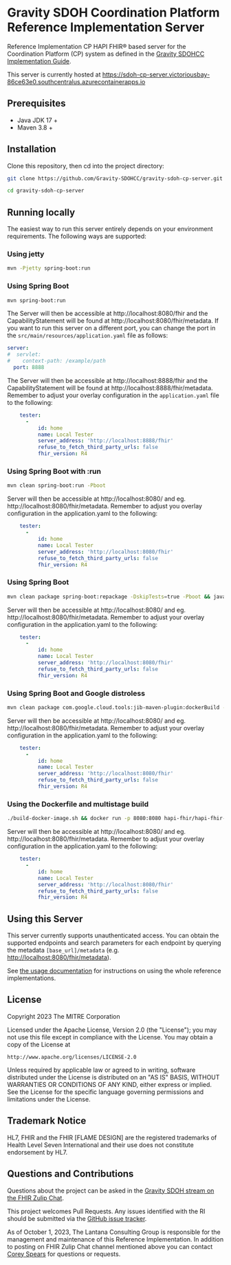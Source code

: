 # Gravity SDOH Coordination Platform Reference Implementation Server

Reference Implementation CP HAPI FHIR® based server for the Coordination
Platform (CP) system as defined in the [Gravity SDOHCC Implementation
Guide](http://hl7.org/fhir/us/sdoh-clinicalcare/CapabilityStatement-SDOHCC-CoordinationPlatform.html).

This server is currently hosted at https://sdoh-cp-server.victoriousbay-86ce63e0.southcentralus.azurecontainerapps.io

## Prerequisites

- Java JDK 17 +
- Maven 3.8 +

## Installation

Clone this repository, then cd into the project directory:

```bash
git clone https://github.com/Gravity-SDOHCC/gravity-sdoh-cp-server.git

cd gravity-sdoh-cp-server
```

## Running locally

The easiest way to run this server entirely depends on your environment requirements. The following ways are supported:

### Using jetty
```bash
mvn -Pjetty spring-boot:run
```


### Using Spring Boot
```bash
mvn spring-boot:run
```

The Server will then be accessible at http://localhost:8080/fhir and the CapabilityStatement will be found at http://localhost:8080/fhir/metadata.
If you want to run this server on a different port, you can change the port in the `src/main/resources/application.yaml` file as follows:
```yaml
server:
#  servlet:
#    context-path: /example/path
  port: 8888
```
The Server will then be accessible at http://localhost:8888/fhir and the CapabilityStatement will be found at http://localhost:8888/fhir/metadata. Remember to adjust your overlay configuration in the `application.yaml` file to the following:

```yaml
    tester:
      -
          id: home
          name: Local Tester
          server_address: 'http://localhost:8888/fhir'
          refuse_to_fetch_third_party_urls: false
          fhir_version: R4
```

### Using Spring Boot with :run
```bash
mvn clean spring-boot:run -Pboot
```
Server will then be accessible at http://localhost:8080/ and eg. http://localhost:8080/fhir/metadata. Remember to adjust you overlay configuration in the application.yaml to the following:

```yaml
    tester:
      -
          id: home
          name: Local Tester
          server_address: 'http://localhost:8080/fhir'
          refuse_to_fetch_third_party_urls: false
          fhir_version: R4
```

### Using Spring Boot
```bash
mvn clean package spring-boot:repackage -DskipTests=true -Pboot && java -jar target/ROOT.war
```
Server will then be accessible at http://localhost:8080/ and eg. http://localhost:8080/fhir/metadata. Remember to adjust your overlay configuration in the application.yaml to the following:

```yaml
    tester:
      -
          id: home
          name: Local Tester
          server_address: 'http://localhost:8080/fhir'
          refuse_to_fetch_third_party_urls: false
          fhir_version: R4
```
### Using Spring Boot and Google distroless
```bash
mvn clean package com.google.cloud.tools:jib-maven-plugin:dockerBuild -Dimage=distroless-hapi && docker run -p 8080:8080 distroless-hapi
```
Server will then be accessible at http://localhost:8080/ and eg. http://localhost:8080/fhir/metadata. Remember to adjust your overlay configuration in the application.yaml to the following:

```yaml
    tester:
      -
          id: home
          name: Local Tester
          server_address: 'http://localhost:8080/fhir'
          refuse_to_fetch_third_party_urls: false
          fhir_version: R4
```

### Using the Dockerfile and multistage build
```bash
./build-docker-image.sh && docker run -p 8080:8080 hapi-fhir/hapi-fhir-jpaserver-starter:latest
```
Server will then be accessible at http://localhost:8080/ and eg. http://localhost:8080/fhir/metadata. Remember to adjust your overlay configuration in the application.yaml to the following:

```yaml
    tester:
      -
          id: home
          name: Local Tester
          server_address: 'http://localhost:8080/fhir'
          refuse_to_fetch_third_party_urls: false
          fhir_version: R4
```

## Using this Server

This server currently supports unauthenticated access. You can obtain the
supported endpoints and search parameters for each endpoint by querying the
metadata `[base_url]/metadata` (e.g. <http://localhost:8080/fhir/metadata>).

See [the usage
documentation](https://github.com/Gravity-SDOHCC/sdoh_referral_source_client/blob/master/docs/usage.md)
for instructions on using the whole reference implementations.

## License
Copyright 2023 The MITRE Corporation

Licensed under the Apache License, Version 2.0 (the "License"); you may not use
this file except in compliance with the License. You may obtain a copy of the
License at
```
http://www.apache.org/licenses/LICENSE-2.0
```
Unless required by applicable law or agreed to in writing, software distributed
under the License is distributed on an "AS IS" BASIS, WITHOUT WARRANTIES OR
CONDITIONS OF ANY KIND, either express or implied. See the License for the
specific language governing permissions and limitations under the License.

## Trademark Notice

HL7, FHIR and the FHIR [FLAME DESIGN] are the registered trademarks of Health
Level Seven International and their use does not constitute endorsement by HL7.


## Questions and Contributions
Questions about the project can be asked in the [Gravity SDOH stream on the FHIR Zulip Chat](https://chat.fhir.org/#narrow/stream/233957-Gravity-sdoh-cc).

This project welcomes Pull Requests. Any issues identified with the RI should be submitted via the [GitHub issue tracker](https://github.com/Gravity-SDOHCC/gravity-sdoh-cp-server/issues).

As of October 1, 2023, The Lantana Consulting Group is responsible for the management and maintenance of this Reference Implementation.
In addition to posting on FHIR Zulip Chat channel mentioned above you can contact [Corey Spears](mailto:corey.spears@lantanagroup.com) for questions or requests.
